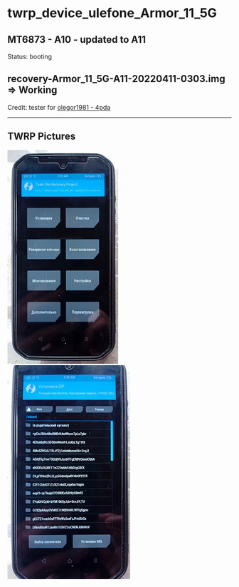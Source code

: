 # twrp_device_ulefone_Armor_11_5G
MT6873 - A10 - updated to A11
---------------
Status: booting

recovery-Armor_11_5G-A11-20220411-0303.img => Working
------------------------------------
Credit: tester for [olegor1981 - 4pda](https://4pda.to/forum/index.php?showuser=8045287)

--------------------------------
TWRP Pictures
-------------
![Initial Menu](https://github.com/lopestom/twrp_device_ulefone_Armor_11_5G/blob/android-11.0/.pictures/IMG-d6e652c6051613c37b3393b01dd4f371-V.jpg) ![Folder Encrypted](https://github.com/lopestom/twrp_device_ulefone_Armor_11_5G/blob/android-11.0/.pictures/IMG-72857c56b01e9e9b244a70c2e6921006-V.jpg)


